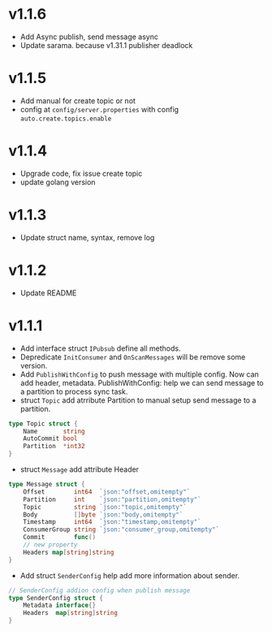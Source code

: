 # v1.1.6
- Add Async publish, send message async
- Update sarama. because v1.31.1 publisher deadlock
# v1.1.5
- Add manual for create topic or not
- config at `config/server.properties` with config `auto.create.topics.enable`
# v1.1.4
- Upgrade code, fix issue create topic
- update golang version
# v1.1.3
- Update struct name, syntax, remove log
# v1.1.2
- Update README
# v1.1.1
- Add interface struct `IPubsub` define all methods.
- Depredicate `InitConsumer` and `OnScanMessages` will be remove some version.
- Add `PublishWithConfig` to push message with multiple config. Now can add header, metadata.
PublishWithConfig: help we can send message to a partition to process sync task.
- struct `Topic` add atrribute Partition to manual setup send message to a partition.
```go
type Topic struct {
	Name       string
	AutoCommit bool
	Partition  *int32
}
```
- struct `Message` add attribute Header
``` go
type Message struct {
	Offset        int64  `json:"offset,omitempty"`
	Partition     int    `json:"partition,omitempty"`
	Topic         string `json:"topic,omitempty"`
	Body          []byte `json:"body,omitempty"`
	Timestamp     int64  `json:"timestamp,omitempty"`
	ConsumerGroup string `json:"consumer_group,omitempty"`
	Commit        func()
	// new property
	Headers map[string]string
}
```
- Add struct `SenderConfig` help add more information about sender.
```go
// SenderConfig addion config when publish message
type SenderConfig struct {
	Metadata interface{}
	Headers  map[string]string
}
```